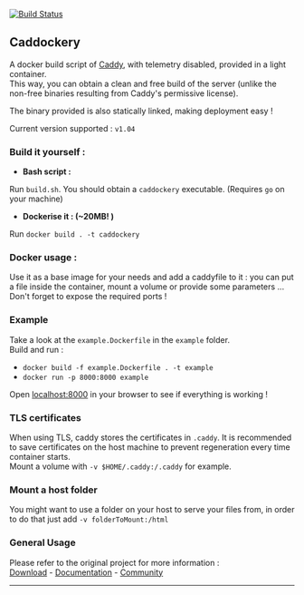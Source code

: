 [![Build Status](https://build.albanboye.info/api/badges/Alban/caddockery/status.svg)](https://build.albanboye.info/Alban/caddockery)


 ## **Caddockery**

A docker build script of [Caddy](https://github.com/mholt/caddy), with telemetry disabled, provided in a light container.   
This way, you can obtain a clean and free build of the server (unlike the non-free binaries resulting from Caddy's permissive license).

The binary provided is also statically linked, making deployment easy !

Current version supported :
`v1.04`

### Build it yourself :

- **Bash script :**

Run `build.sh`. You should obtain a `caddockery` executable. (Requires `go` on your machine)

- **Dockerise it : (~20MB! )**

Run `docker build . -t caddockery`

### Docker usage :
Use it as a base image for your needs and add a caddyfile to it : you can put a file inside the container, mount a volume or provide some parameters ...   
Don't forget to expose the required ports !

### Example
Take a look at the `example.Dockerfile` in the `example` folder.  
Build and run :   
- `docker build -f example.Dockerfile . -t example`
- `docker run -p 8000:8000 example`

Open [localhost:8000](localhost:8000) in your browser to see if everything is working !

### TLS certificates
When using TLS, caddy stores the certificates in `.caddy`.
It is recommended to save certificates on the host machine to prevent regeneration every time container starts.   
Mount a volume with `-v $HOME/.caddy:/.caddy` for example.

### Mount a host folder
You might want to use a folder on your host to serve your files from, in order to do that just add `-v folderToMount:/html`


### General Usage


Please refer to the original project for more information :   
[Download](https://caddyserver.com/download) -
[Documentation](https://caddyserver.com/docs) -
[Community](https://caddy.community)

---
